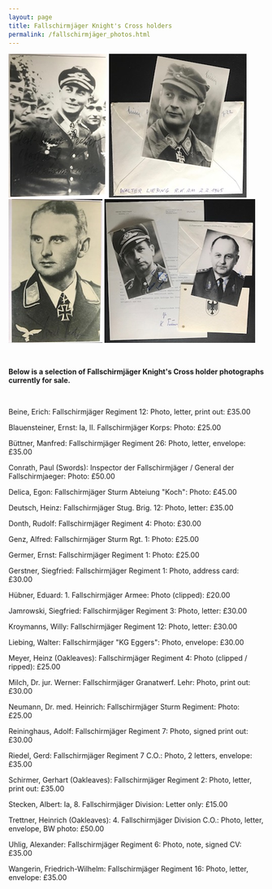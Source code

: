 ```yaml
---
layout: page
title: Fallschirmjäger Knight's Cross holders
permalink: /fallschirmjäger_photos.html
---
```


<div id="publishedByLAH">

<p float="left">
<img src="./assets/Karl-Heinz Becker.jpg"/>
<img src="./assets/Walter Liebing.jpg"/>
<img src="./assets/Cord Tietjen.jpg"/>
<img src="./assets/Heinz Trettner.jpg"/>
</p>  
<br />
<p><b>Below is a selection of Fallschirmjäger Knight's Cross holder photographs currently for sale.</b></p>
<br />
<p>Beine,	Erich: Fallschirmjäger Regiment 12:	Photo, letter, print out:	£35.00
<p>Blauensteiner,	Ernst: Ia, II. Fallschirmjäger Korps:	Photo: £25.00
<p>Büttner,	Manfred: Fallschirmjäger Regiment 26: Photo, letter, envelope: £35.00
<p>Conrath,	Paul (Swords): Inspector der Fallschirmjäger / General der Fallschirmjaeger: Photo:	£50.00
<p>Delica,	Egon: Fallschirmjäger Sturm Abteiung "Koch":	Photo: £45.00
<p>Deutsch,	Heinz: Fallschirmjäger Stug. Brig. 12:	Photo, letter: £35.00
<p>Donth,	Rudolf:	Fallschirmjäger Regiment 4:	Photo: £30.00
<p>Genz,	Alfred:	Fallschirmjäger Sturm Rgt. 1: Photo: £25.00
<p>Germer,	Ernst: Fallschirmjäger Regiment 1:	Photo: £25.00
<p>Gerstner,	Siegfried: Fallschirmjäger Regiment 1:	Photo, address card: £30.00
<p>Hübner,	Eduard:	1. Fallschirmjäger Armee:	Photo (clipped): £20.00
<p>Jamrowski,	Siegfried: Fallschirmjäger Regiment 3:	Photo, letter: £30.00
<p>Kroymanns,	Willy: Fallschirmjäger Regiment 12:	Photo, letter: £30.00
<p>Liebing,	Walter:	Fallschirmjäger "KG Eggers":	Photo, envelope: £30.00
<p>Meyer,	Heinz	(Oakleaves): Fallschirmjäger Regiment 4:	Photo (clipped / ripped): £25.00
<p>Milch,	Dr. jur. Werner: Fallschirmjäger Granatwerf. Lehr:	Photo, print out:	£30.00
<p>Neumann,	Dr. med. Heinrich: Fallschirmjäger Sturm Regiment:	Photo: £25.00
<p>Reininghaus,	Adolf: Fallschirmjäger Regiment 7:	Photo, signed print out: £30.00
<p>Riedel,	Gerd:	Fallschirmjäger Regiment 7 C.O.:	Photo, 2 letters, envelope:	£35.00
<p>Schirmer,	Gerhart	(Oakleaves): Fallschirmjäger Regiment 2:	Photo, letter, print out:	£35.00
<p>Stecken,	Albert:	Ia, 8. Fallschirmjäger Division:	Letter only:	£15.00
<p>Trettner,	Heinrich	(Oakleaves): 4. Fallschirmjäger Division C.O.: Photo, letter, envelope, BW photo:	£50.00
<p>Uhlig,	Alexander: Fallschirmjäger Regiment 6:	Photo, note, signed CV:	£35.00
<p>Wangerin,	Friedrich-Wilhelm: Fallschirmjäger Regiment 16:	Photo, letter, envelope: £35.00

